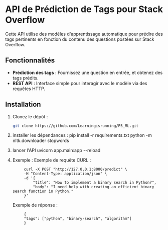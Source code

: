 # API de Prédiction de Tags pour Stack Overflow

Cette API utilise des modèles d'apprentissage automatique pour prédire des tags pertinents en fonction du contenu des questions postées sur Stack Overflow.

## Fonctionnalités

- **Prédiction des tags** : Fournissez une question en entrée, et obtenez des tags prédits.
- **REST API** : Interface simple pour interagir avec le modèle via des requêtes HTTP.

## Installation

1. Clonez le dépôt :
   ```bash
   git clone https://github.com/Learningisrunning/P5_ML.git

2. installer les dépendances : 
    pip install -r requirements.txt
    python -m nltk.downloader stopwords

3. lancer l'API
    uvicorn app.main:app --reload

4. Exemple : 
    Exemple de requête CURL : 

            curl -X POST "http://127.0.0.1:8000/predict" \
            -H "Content-Type: application/json" \
            -d '{
                "title": "How to implement a binary search in Python?",
                "body": "I need help with creating an efficient binary search function in Python."
            }'

    Exemple de réponse : 

            {
            "tags": ["python", "binary-search", "algorithm"]
            }
